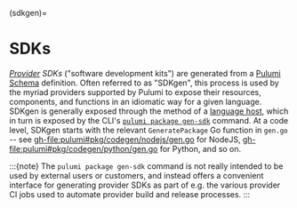 (sdkgen)=
# SDKs

*[Provider](providers) SDKs* ("software development kits") are generated from a
[Pulumi Schema](schema) definition. Often referred to as "SDKgen", this process
is used by the myriad providers supported by Pulumi to expose their resources,
components, and functions in an idiomatic way for a given language. SDKgen is
generally exposed through the [](pulumirpc.LanguageRuntime.GeneratePackage)
method of a [language host](language-hosts), which in turn is exposed by the
CLI's [`pulumi package
gen-sdk`](https://www.pulumi.com/docs/cli/commands/pulumi_package_gen-sdk/)
command. At a code level, SDKgen starts with the relevant `GeneratePackage` Go
function in `gen.go` -- see <gh-file:pulumi#pkg/codegen/nodejs/gen.go> for
NodeJS, <gh-file:pulumi#pkg/codegen/python/gen.go> for Python, and so on.

:::{note}
The `pulumi package gen-sdk` command is not really intended to be used by
external users or customers, and instead offers a convenient interface for
generating provider SDKs as part of e.g. the various provider CI jobs used
to automate provider build and release processes.
:::

